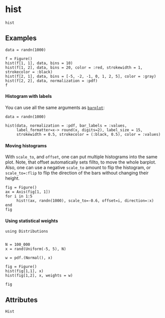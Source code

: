 # hist

```@shortdocs
hist
```


## Examples

```@figure backend=GLMakie
data = randn(1000)

f = Figure()
hist(f[1, 1], data, bins = 10)
hist(f[1, 2], data, bins = 20, color = :red, strokewidth = 1, strokecolor = :black)
hist(f[2, 1], data, bins = [-5, -2, -1, 0, 1, 2, 5], color = :gray)
hist(f[2, 2], data, normalization = :pdf)
f
```

#### Histogram with labels

You can use all the same arguments as [`barplot`](@ref):
```@figure
data = randn(1000)

hist(data, normalization = :pdf, bar_labels = :values,
     label_formatter=x-> round(x, digits=2), label_size = 15,
     strokewidth = 0.5, strokecolor = (:black, 0.5), color = :values)
```

#### Moving histograms

With `scale_to`, and `offset`, one can put multiple histograms into the same plot.
Note, that offset automatically sets fillto, to move the whole barplot.
Also, one can use a negative `scale_to` amount to flip the histogram,
or `scale_to=:flip` to flip the direction of the bars without changing their height.

```@figure
fig = Figure()
ax = Axis(fig[1, 1])
for i in 1:5
     hist!(ax, randn(1000), scale_to=-0.6, offset=i, direction=:x)
end
fig
```

#### Using statistical weights

```@figure
using Distributions


N = 100_000
x = rand(Uniform(-5, 5), N)

w = pdf.(Normal(), x)

fig = Figure()
hist(fig[1,1], x)
hist(fig[1,2], x, weights = w)

fig
```

## Attributes

```@attrdocs
Hist
```
